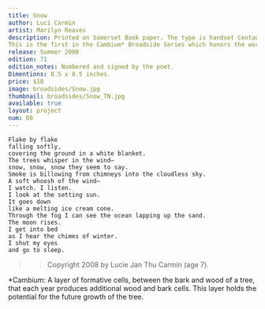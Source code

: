 ```yaml
---
title: Snow
author: Luci Carmin
artist: Marilyn Reaves
description: Printed on Somerset Book paper. The type is handset Centaur, and along with a polymer plate of the brush lettering, was printed using a Vandercook 219 proofing press.
This is the first in the Cambium* Broadside Series which honors the work of young writers and acknowledges the fresh insights of growing minds.
release: Summer 2008
edition: 71
edition_notes: Numbered and signed by the poet.
Dimentions: 8.5 x 8.5 inches.
price: $18
image: broadsides/Snow.jpg
thumbnail: broadsides/Snow_TN.jpg
available: true
layout: project
num: 08
---
```

```
Flake by flake
falling softly,
covering the ground in a white blanket.
The trees whisper in the wind—
snow, snow, snow they seem to say.
Smoke is billowing from chimneys into the cloudless sky.
A soft whoosh of the wind—
I watch. I listen.
I look at the setting sun.
It goes down
like a melting ice cream cone.
Through the fog I can see the ocean lapping up the sand.
The moon rises.
I get into bed
as I hear the chimes of winter.
I shut my eyes
and go to sleep.
```

>> Copyright 2008 by Lucie Jan Thu Carmin (age 7).

*Cambium: A layer of formative cells, between the bark and wood of a tree, that each year produces additional wood and bark cells. This layer holds the potential for the future growth of the tree.

